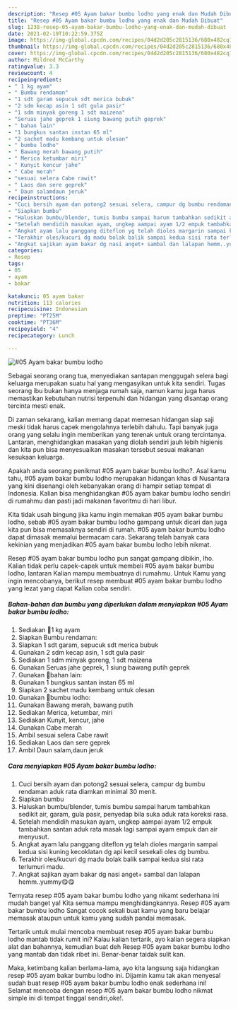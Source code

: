 ```yaml
---
description: "Resep #05 Ayam bakar bumbu lodho yang enak dan Mudah Dibuat"
title: "Resep #05 Ayam bakar bumbu lodho yang enak dan Mudah Dibuat"
slug: 1238-resep-05-ayam-bakar-bumbu-lodho-yang-enak-dan-mudah-dibuat
date: 2021-02-19T10:22:59.375Z
image: https://img-global.cpcdn.com/recipes/04d2d205c2815136/680x482cq70/05-ayam-bakar-bumbu-lodho-foto-resep-utama.jpg
thumbnail: https://img-global.cpcdn.com/recipes/04d2d205c2815136/680x482cq70/05-ayam-bakar-bumbu-lodho-foto-resep-utama.jpg
cover: https://img-global.cpcdn.com/recipes/04d2d205c2815136/680x482cq70/05-ayam-bakar-bumbu-lodho-foto-resep-utama.jpg
author: Mildred McCarthy
ratingvalue: 3.3
reviewcount: 4
recipeingredient:
- " 1 kg ayam"
- " Bumbu rendaman"
- "1 sdt garam sepucuk sdt merica bubuk"
- "2 sdm kecap asin 1 sdt gula pasir"
- "1 sdm minyak goreng 1 sdt maizena"
- "Seruas jahe geprek 1 siung bawang putih geprek"
- " bahan lain"
- "1 bungkus santan instan 65 ml"
- "2 sachet madu kembang untuk olesan"
- " bumbu lodho"
- " Bawang merah bawang putih"
- " Merica ketumbar miri"
- " Kunyit kencur jahe"
- " Cabe merah"
- "sesuai selera Cabe rawit"
- " Laos dan sere geprek"
- " Daun salamdaun jeruk"
recipeinstructions:
- "Cuci bersih ayam dan potong2 sesuai selera, campur dg bumbu rendaman aduk rata diamkan minimal 30 menit."
- "Siapkan bumbu"
- "Haluskan bumbu/blender, tumis bumbu sampai harum tambahkan sedikit air, garam, gula pasir, penyedap bila suka aduk rata koreksi rasa."
- "Setelah mendidih masukan ayam, ungkep aampai ayam 1/2 empuk tambahkan santan aduk rata masak lagi sampai ayam empuk dan air menyusut."
- "Angkat ayam lalu panggang diteflon yg telah dioles margarin sampai kedua sisi kuning kecoklatan dg api kecil sesekali oles dg bumbu."
- "Terakhir oles/kucuri dg madu bolak balik sampai kedua sisi rata terlumuri madu."
- "Angkat sajikan ayam bakar dg nasi anget+ sambal dan lalapan hemm..yummy😋😋"
categories:
- Resep
tags:
- 05
- ayam
- bakar

katakunci: 05 ayam bakar 
nutrition: 113 calories
recipecuisine: Indonesian
preptime: "PT25M"
cooktime: "PT36M"
recipeyield: "4"
recipecategory: Lunch

---
```



![#05 Ayam bakar bumbu lodho](https://img-global.cpcdn.com/recipes/04d2d205c2815136/680x482cq70/05-ayam-bakar-bumbu-lodho-foto-resep-utama.jpg)

Sebagai seorang orang tua, menyediakan santapan menggugah selera bagi keluarga merupakan suatu hal yang mengasyikan untuk kita sendiri. Tugas seorang ibu bukan hanya menjaga rumah saja, namun kamu juga harus memastikan kebutuhan nutrisi terpenuhi dan hidangan yang disantap orang tercinta mesti enak.

Di zaman  sekarang, kalian memang dapat memesan hidangan siap saji meski tidak harus capek mengolahnya terlebih dahulu. Tapi banyak juga orang yang selalu ingin memberikan yang terenak untuk orang tercintanya. Lantaran, menghidangkan masakan yang diolah sendiri jauh lebih higienis dan kita pun bisa menyesuaikan masakan tersebut sesuai makanan kesukaan keluarga. 



Apakah anda seorang penikmat #05 ayam bakar bumbu lodho?. Asal kamu tahu, #05 ayam bakar bumbu lodho merupakan hidangan khas di Nusantara yang kini disenangi oleh kebanyakan orang di hampir setiap tempat di Indonesia. Kalian bisa menghidangkan #05 ayam bakar bumbu lodho sendiri di rumahmu dan pasti jadi makanan favoritmu di hari libur.

Kita tidak usah bingung jika kamu ingin memakan #05 ayam bakar bumbu lodho, sebab #05 ayam bakar bumbu lodho gampang untuk dicari dan juga kita pun bisa memasaknya sendiri di rumah. #05 ayam bakar bumbu lodho dapat dimasak memalui bermacam cara. Sekarang telah banyak cara kekinian yang menjadikan #05 ayam bakar bumbu lodho lebih nikmat.

Resep #05 ayam bakar bumbu lodho pun sangat gampang dibikin, lho. Kalian tidak perlu capek-capek untuk membeli #05 ayam bakar bumbu lodho, lantaran Kalian mampu membuatnya di rumahmu. Untuk Kamu yang ingin mencobanya, berikut resep membuat #05 ayam bakar bumbu lodho yang lezat yang dapat Kalian coba sendiri.

<!--inarticleads1-->

##### Bahan-bahan dan bumbu yang diperlukan dalam menyiapkan #05 Ayam bakar bumbu lodho:

1. Sediakan  🐓1 kg ayam
1. Siapkan  Bumbu rendaman:
1. Siapkan 1 sdt garam, sepucuk sdt merica bubuk
1. Gunakan 2 sdm kecap asin, 1 sdt gula pasir
1. Sediakan 1 sdm minyak goreng, 1 sdt maizena
1. Gunakan Seruas jahe geprek, 1 siung bawang putih geprek
1. Gunakan  🍒bahan lain:
1. Gunakan 1 bungkus santan instan 65 ml
1. Siapkan 2 sachet madu kembang untuk olesan
1. Gunakan  🍒bumbu lodho:
1. Gunakan  Bawang merah, bawang putih
1. Sediakan  Merica, ketumbar, miri
1. Sediakan  Kunyit, kencur, jahe
1. Gunakan  Cabe merah
1. Ambil sesuai selera Cabe rawit
1. Sediakan  Laos dan sere geprek
1. Ambil  Daun salam,daun jeruk




<!--inarticleads2-->

##### Cara menyiapkan #05 Ayam bakar bumbu lodho:

1. Cuci bersih ayam dan potong2 sesuai selera, campur dg bumbu rendaman aduk rata diamkan minimal 30 menit.
1. Siapkan bumbu
1. Haluskan bumbu/blender, tumis bumbu sampai harum tambahkan sedikit air, garam, gula pasir, penyedap bila suka aduk rata koreksi rasa.
1. Setelah mendidih masukan ayam, ungkep aampai ayam 1/2 empuk tambahkan santan aduk rata masak lagi sampai ayam empuk dan air menyusut.
1. Angkat ayam lalu panggang diteflon yg telah dioles margarin sampai kedua sisi kuning kecoklatan dg api kecil sesekali oles dg bumbu.
1. Terakhir oles/kucuri dg madu bolak balik sampai kedua sisi rata terlumuri madu.
1. Angkat sajikan ayam bakar dg nasi anget+ sambal dan lalapan hemm..yummy😋😋




Ternyata resep #05 ayam bakar bumbu lodho yang nikamt sederhana ini mudah banget ya! Kita semua mampu menghidangkannya. Resep #05 ayam bakar bumbu lodho Sangat cocok sekali buat kamu yang baru belajar memasak ataupun untuk kamu yang sudah pandai memasak.

Tertarik untuk mulai mencoba membuat resep #05 ayam bakar bumbu lodho mantab tidak rumit ini? Kalau kalian tertarik, ayo kalian segera siapkan alat dan bahannya, kemudian buat deh Resep #05 ayam bakar bumbu lodho yang mantab dan tidak ribet ini. Benar-benar taidak sulit kan. 

Maka, ketimbang kalian berlama-lama, ayo kita langsung saja hidangkan resep #05 ayam bakar bumbu lodho ini. Dijamin kamu tak akan menyesal sudah buat resep #05 ayam bakar bumbu lodho enak sederhana ini! Selamat mencoba dengan resep #05 ayam bakar bumbu lodho nikmat simple ini di tempat tinggal sendiri,oke!.

